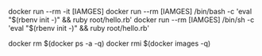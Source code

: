 docker run --rm -it [IAMGES]
docker run --rm [IAMGES] /bin/bash -c 'eval "$(rbenv init -)" && ruby root/hello.rb'
docker run --rm [IAMGES] /bin/sh -c 'eval "$(rbenv init -)" && ruby root/hello.rb'

docker rm $(docker ps -a -q)
docker rmi $(docker images -q)
